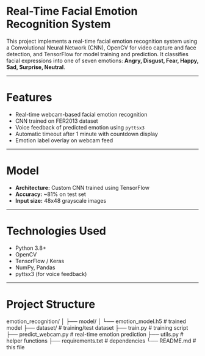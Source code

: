 #  Real-Time Facial Emotion Recognition System

This project implements a real-time facial emotion recognition system using a Convolutional Neural Network (CNN), OpenCV for video capture and face detection, and TensorFlow for model training and prediction. It classifies facial expressions into one of seven emotions: **Angry, Disgust, Fear, Happy, Sad, Surprise, Neutral**.

---

#  Features

- Real-time webcam-based facial emotion recognition
- CNN trained on FER2013 dataset
- Voice feedback of predicted emotion using `pyttsx3`
- Automatic timeout after 1 minute with countdown display
- Emotion label overlay on webcam feed

---

# Model

- **Architecture:** Custom CNN trained using TensorFlow
- **Accuracy:** ~81% on test set
- **Input size:** 48x48 grayscale images

---

#  Technologies Used

- Python 3.8+
- OpenCV
- TensorFlow / Keras
- NumPy, Pandas
- pyttsx3 (for voice feedback)

---

#  Project Structure

 emotion_recognition/
│
├── model/
│ └── emotion_model.h5 # trained model
├── dataset/ # training/test dataset
├── train.py # training script
├── predict_webcam.py # real-time emotion prediction
├── utils.py # helper functions
├── requirements.txt # dependencies
└── README.md # this file

